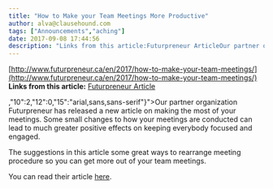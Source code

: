 ```yaml
---
title: "How to Make your Team Meetings More Productive"
author: alva@clausehound.com
tags: ["Announcements","aching"]
date: 2017-09-08 17:44:56
description: "Links from this article:Futurpreneur ArticleOur partner organization Futurpreneur has released a new article on making the most of your meetings...."
---
```


[http://www.futurpreneur.ca/en/2017/how-to-make-your-team-meetings/](http://www.futurpreneur.ca/en/2017/how-to-make-your-team-meetings/)
**Links from this article:**
[Futurpreneur Article](http://www.futurpreneur.ca/en/2017/how-to-make-your-team-meetings/)

,"10":2,"12":0,"15":"arial,sans,sans-serif"}">Our partner organization Futurpreneur has released a new article on making the most of your meetings.
Some small changes to how your meetings are conducted can lead to much greater positive effects on keeping everybody focused and engaged.

The suggestions in this article some great ways to rearrange meeting procedure so you can get more out of your team meetings.

You can read their article [here](http://www.futurpreneur.ca/en/2017/how-to-make-your-team-meetings/).